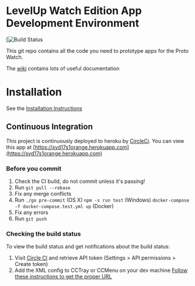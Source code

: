 # LevelUp Watch Edition App Development Environment
[![Build Status](https://circleci.com/gh/twlevelup/syd_17s1_orange)

This git repo contains all the code you need to prototype apps for the Proto Watch.

The [wiki](https://github.com/twlevelup/watch_edition/wiki) contains lots of useful documentation

# Installation

See the [Installation Instructions](https://github.com/twlevelup/watch_edition/wiki/Installation)

## Continuous Integration

This project is continuously deployed to heroku by [CircleCi](https://circleci.com/).
You can view this app at [https://syd17s1orange.herokuapp.com](https://syd17s1orange.herokuapp.com)

### Before you commit

1. Check the CI build, do not commit unless it's passing!
2. Run ```git pull --rebase```
3. Fix any merge conflicts
4. Run
```./go pre-commit``` (OS X)
```npm -s run test``` (Windows)
```docker-compose -f docker-compose.test.yml up``` (Docker)
4. Fix any errors
5. Run ```git push```

### Checking the build status

To view the build status and get notifications about the build status:

1. Visit [Circle CI](https://circleci.com/gh/twlevelup/syd_17s1_orange) and retrieve API token (Settings > API permissions > Create token)
2. Add the XML config to CCTray or CCMenu on your dev machine [Follow these instructions to get the proper URL](https://circleci.com/docs/1.0/polling-project-status/)

